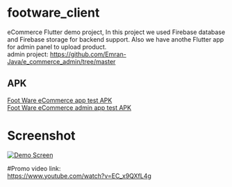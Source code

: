 # footware_client

eCommerce Flutter demo project,
In this project we used Firebase database and Firebase storage for backend support. Also we have anothe Flutter app for admin panel to upload product.
</br>
admin project: https://github.com/Emran-Java/e_commerce_admin/tree/master

<h2>APK</h2>
<a href="https://github.com/Emran-Java/fluter-ecommerce/blob/master/apk/foot_ware_client.apk">Foot Ware eCommerce app test APK</a></br>
<a href="https://github.com/Emran-Java/e_commerce_admin/blob/master/apk/e_commerce_admin.apk">Foot Ware eCommerce admin app test APK</a></br>

<h1>Screenshot</h1>

<p><a href="https://github.com/Emran-Java/fluter-ecommerce/blob/master/screenshot/eCommerce_demo%20app_by_Flutter.gif" target="_blank">
  <img src="https://github.com/Emran-Java/fluter-ecommerce/blob/master/screenshot/eCommerce_demo%20app_by_Flutter.gif" alt="Demo Screen" style="max-width:100%;">
</a>
</p>


#Promo video link:</br>
https://www.youtube.com/watch?v=EC_x9QXfL4g



